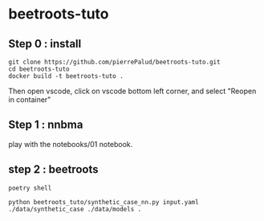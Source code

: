 # beetroots-tuto

## Step 0 : install

```shell
git clone https://github.com/pierrePalud/beetroots-tuto.git
cd beetroots-tuto
docker build -t beetroots-tuto .
```

Then open vscode, click on vscode bottom left corner, and select "Reopen in container"

## Step 1 : nnbma

play with the notebooks/01 notebook.

## step 2 : beetroots

```shell
poetry shell

python beetroots_tuto/synthetic_case_nn.py input.yaml ./data/synthetic_case ./data/models .
```
